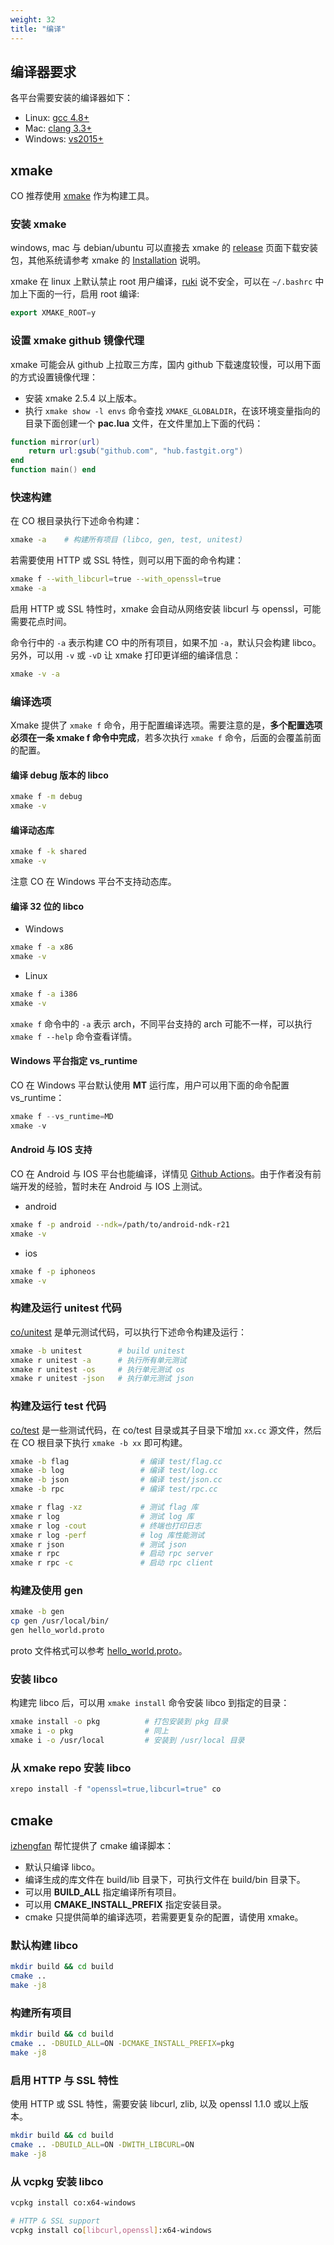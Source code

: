 ```yaml
---
weight: 32
title: "编译"
---
```



## 编译器要求

各平台需要安装的编译器如下：

- Linux: [gcc 4.8+](https://gcc.gnu.org/projects/cxx-status.html#cxx11)
- Mac: [clang 3.3+](https://clang.llvm.org/cxx_status.html)
- Windows: [vs2015+](https://visualstudio.microsoft.com/)




## xmake

CO 推荐使用 [xmake](https://github.com/xmake-io/xmake) 作为构建工具。



### 安装 xmake

windows, mac 与 debian/ubuntu 可以直接去 xmake 的 [release](https://github.com/xmake-io/xmake/releases) 页面下载安装包，其他系统请参考 xmake 的 [Installation](https://xmake.io/#/guide/installation) 说明。

xmake 在 linux 上默认禁止 root 用户编译，[ruki](https://github.com/waruqi) 说不安全，可以在 `~/.bashrc` 中加上下面的一行，启用 root 编译:

```cpp
export XMAKE_ROOT=y
```



### 设置 xmake github 镜像代理

xmake 可能会从 github 上拉取三方库，国内 github 下载速度较慢，可以用下面的方式设置镜像代理：

- 安装 xmake 2.5.4 以上版本。
- 执行 `xmake show -l envs` 命令查找 `XMAKE_GLOBALDIR`，在该环境变量指向的目录下面创建一个 **pac.lua** 文件，在文件里加上下面的代码：

```lua
function mirror(url)
    return url:gsub("github.com", "hub.fastgit.org")
end
function main() end
```



### 快速构建

在 CO 根目录执行下述命令构建：

```sh
xmake -a    # 构建所有项目 (libco, gen, test, unitest)
```

若需要使用 HTTP 或 SSL 特性，则可以用下面的命令构建：

```sh
xmake f --with_libcurl=true --with_openssl=true
xmake -a
```

启用 HTTP 或 SSL 特性时，xmake 会自动从网络安装 libcurl 与 openssl，可能需要花点时间。

命令行中的 `-a` 表示构建 CO 中的所有项目，如果不加 `-a`，默认只会构建 libco。另外，可以用 `-v` 或 `-vD` 让 xmake 打印更详细的编译信息：

```sh
xmake -v -a
```



### 编译选项

Xmake 提供了 `xmake f` 命令，用于配置编译选项。需要注意的是，**多个配置选项必须在一条 xmake f 命令中完成**，若多次执行 `xmake f` 命令，后面的会覆盖前面的配置。


#### 编译 debug 版本的 libco

```sh
xmake f -m debug
xmake -v
```


#### 编译动态库

```bash
xmake f -k shared
xmake -v
```

注意 CO 在 Windows 平台不支持动态库。


#### 编译 32 位的 libco

- Windows

```bash
xmake f -a x86
xmake -v
```

- Linux

```bash
xmake f -a i386
xmake -v
```

`xmake f` 命令中的 `-a` 表示 arch，不同平台支持的 arch 可能不一样，可以执行 `xmake f --help` 命令查看详情。


#### Windows 平台指定 vs_runtime

CO 在 Windows 平台默认使用 **MT** 运行库，用户可以用下面的命令配置 vs_runtime：

```cpp
xmake f --vs_runtime=MD
xmake -v
```


#### Android 与 IOS 支持

CO 在 Android 与 IOS 平台也能编译，详情见 [Github Actions](https://github.com/idealvin/coost/actions)。由于作者没有前端开发的经验，暂时未在 Android 与 IOS 上测试。

- android

```bash
xmake f -p android --ndk=/path/to/android-ndk-r21
xmake -v
```

- ios

```bash
xmake f -p iphoneos
xmake -v
```



### 构建及运行 unitest 代码

[co/unitest](https://github.com/idealvin/coost/tree/master/unitest) 是单元测试代码，可以执行下述命令构建及运行：

```bash
xmake -b unitest        # build unitest
xmake r unitest -a      # 执行所有单元测试
xmake r unitest -os     # 执行单元测试 os
xmake r unitest -json   # 执行单元测试 json
```



### 构建及运行 test 代码

[co/test](https://github.com/idealvin/coost/tree/master/test) 是一些测试代码，在 co/test 目录或其子目录下增加 `xx.cc` 源文件，然后在 CO 根目录下执行 `xmake -b xx` 即可构建。

```bash
xmake -b flag                # 编译 test/flag.cc
xmake -b log                 # 编译 test/log.cc
xmake -b json                # 编译 test/json.cc
xmake -b rpc                 # 编译 test/rpc.cc

xmake r flag -xz             # 测试 flag 库
xmake r log                  # 测试 log 库
xmake r log -cout            # 终端也打印日志
xmake r log -perf            # log 库性能测试
xmake r json                 # 测试 json
xmake r rpc                  # 启动 rpc server
xmake r rpc -c               # 启动 rpc client
```



### 构建及使用 gen

```bash
xmake -b gen
cp gen /usr/local/bin/
gen hello_world.proto
```

proto 文件格式可以参考 [hello_world.proto](https://github.com/idealvin/coost/blob/master/test/so/rpc/hello_world.proto)。



### 安装 libco

构建完 libco 后，可以用 `xmake install` 命令安装 libco 到指定的目录：

```bash
xmake install -o pkg          # 打包安装到 pkg 目录
xmake i -o pkg                # 同上
xmake i -o /usr/local         # 安装到 /usr/local 目录
```



### 从 xmake repo 安装 libco

```cpp
xrepo install -f "openssl=true,libcurl=true" co
```




## cmake

[izhengfan](https://github.com/izhengfan) 帮忙提供了 cmake 编译脚本：

- 默认只编译 libco。
- 编译生成的库文件在 build/lib 目录下，可执行文件在 build/bin 目录下。
- 可以用 **BUILD_ALL** 指定编译所有项目。
- 可以用 **CMAKE_INSTALL_PREFIX** 指定安装目录。
- cmake 只提供简单的编译选项，若需要更复杂的配置，请使用 xmake。



### 默认构建 libco

```bash
mkdir build && cd build
cmake ..
make -j8
```



### 构建所有项目

```bash
mkdir build && cd build
cmake .. -DBUILD_ALL=ON -DCMAKE_INSTALL_PREFIX=pkg
make -j8
```



### 启用 HTTP 与 SSL 特性 

使用 HTTP 或 SSL 特性，需要安装 libcurl, zlib, 以及 openssl 1.1.0 或以上版本。

```sh
mkdir build && cd build
cmake .. -DBUILD_ALL=ON -DWITH_LIBCURL=ON
make -j8
```



### 从 vcpkg 安装 libco

```sh
vcpkg install co:x64-windows

# HTTP & SSL support
vcpkg install co[libcurl,openssl]:x64-windows
```
